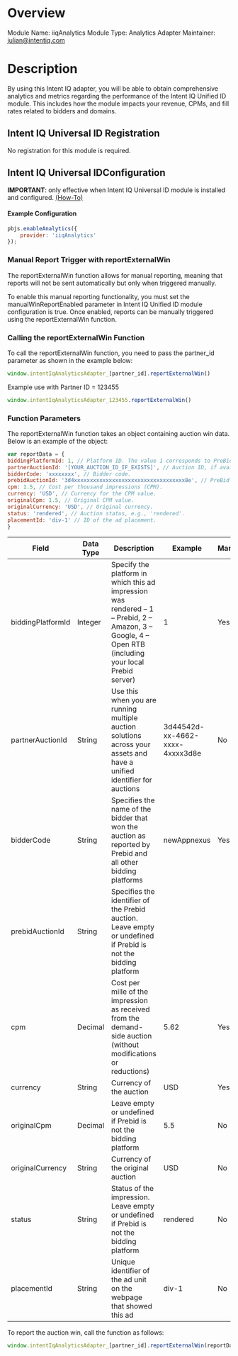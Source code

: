 # Overview

Module Name: iiqAnalytics
Module Type: Analytics Adapter
Maintainer: julian@intentiq.com

# Description

By using this Intent IQ adapter, you will be able to obtain comprehensive analytics and metrics regarding the performance of the Intent IQ Unified ID module. This includes how the module impacts your revenue, CPMs, and fill rates related to bidders and domains.

## Intent IQ Universal ID Registration

No registration for this module is required.

## Intent IQ Universal IDConfiguration

<B>IMPORTANT</B>: only effective when Intent IQ Universal ID module is installed and configured. [(How-To)](https://docs.prebid.org/dev-docs/modules/userid-submodules/intentiq.html)

#### Example Configuration

```js
pbjs.enableAnalytics({
    provider: 'iiqAnalytics'
});
```


### Manual Report Trigger with reportExternalWin

The reportExternalWin function allows for manual reporting, meaning that reports will not be sent automatically but only when triggered manually.

To enable this manual reporting functionality, you must set the manualWinReportEnabled parameter in Intent IQ Unified ID module configuration is true. Once enabled, reports can be manually triggered using the reportExternalWin function.


### Calling the reportExternalWin Function

To call the reportExternalWin function, you need to pass the partner_id parameter as shown in the example below:

```js
window.intentIqAnalyticsAdapter_[partner_id].reportExternalWin()
```
Example use with Partner ID = 123455

```js
window.intentIqAnalyticsAdapter_123455.reportExternalWin()
```

### Function Parameters

The reportExternalWin function takes an object containing auction win data. Below is an example of the object:

```js
var reportData = {
biddingPlatformId: 1, // Platform ID. The value 1 corresponds to PreBid.
partnerAuctionId: '[YOUR_AUCTION_ID_IF_EXISTS]', // Auction ID, if available.
bidderCode: 'xxxxxxxx', // Bidder code.
prebidAuctionId: '3d4xxxxxxxxxxxxxxxxxxxxxxxxxxxxxxxxxxx8e', // PreBid auction ID.
cpm: 1.5, // Cost per thousand impressions (CPM).
currency: 'USD', // Currency for the CPM value.
originalCpm: 1.5, // Original CPM value.
originalCurrency: 'USD', // Original currency.
status: 'rendered', // Auction status, e.g., 'rendered'.
placementId: 'div-1' // ID of the ad placement.
}
```

| Field              | Data Type | Description                                                                                                                                      | Example                       | Mandatory |
|--------------------|-----------|--------------------------------------------------------------------------------------------------------------------------------------------------|-------------------------------|-----------|
| biddingPlatformId   | Integer   | Specify the platform in which this ad impression was rendered – 1 – Prebid, 2 – Amazon, 3 – Google, 4 – Open RTB (including your local Prebid server) | 1                             | Yes       |
| partnerAuctionId    | String    | Use this when you are running multiple auction solutions across your assets and have a unified identifier for auctions                            | 3d44542d-xx-4662-xxxx-4xxxx3d8e | No        |
| bidderCode          | String    | Specifies the name of the bidder that won the auction as reported by Prebid and all other bidding platforms                                       | newAppnexus                   | Yes       |
| prebidAuctionId     | String    | Specifies the identifier of the Prebid auction. Leave empty or undefined if Prebid is not the bidding platform                                   |                               |         |
| cpm                 | Decimal   | Cost per mille of the impression as received from the demand-side auction (without modifications or reductions)                                   | 5.62                          | Yes       |
| currency            | String    | Currency of the auction                                                                                                                          | USD                           | Yes       |
| originalCpm         | Decimal   | Leave empty or undefined if Prebid is not the bidding platform                                                                                    | 5.5                           | No        |
| originalCurrency    | String    | Currency of the original auction                                                                                                                 | USD                           | No        |
| status              | String    | Status of the impression. Leave empty or undefined if Prebid is not the bidding platform                                                          | rendered                      | No        |
| placementId         | String    | Unique identifier of the ad unit on the webpage that showed this ad                                                                               | div-1                         | No        |


To report the auction win, call the function as follows:

```js
window.intentIqAnalyticsAdapter_[partner_id].reportExternalWin(reportData)
```
